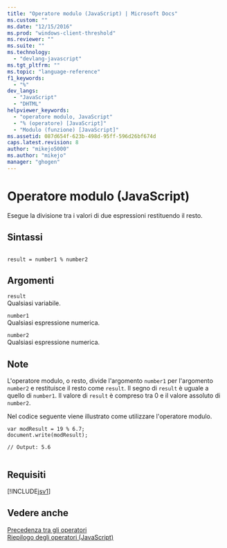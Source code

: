 ```yaml
---
title: "Operatore modulo (JavaScript) | Microsoft Docs"
ms.custom: ""
ms.date: "12/15/2016"
ms.prod: "windows-client-threshold"
ms.reviewer: ""
ms.suite: ""
ms.technology: 
  - "devlang-javascript"
ms.tgt_pltfrm: ""
ms.topic: "language-reference"
f1_keywords: 
  - "%"
dev_langs: 
  - "JavaScript"
  - "DHTML"
helpviewer_keywords: 
  - "operatore modulo, JavaScript"
  - "% (operatore) [JavaScript]"
  - "Modulo (funzione) [JavaScript]"
ms.assetid: 087d654f-623b-498d-95ff-596d26bf674d
caps.latest.revision: 8
author: "mikejo5000"
ms.author: "mikejo"
manager: "ghogen"
---
```

# Operatore modulo (JavaScript)
Esegue la divisione tra i valori di due espressioni restituendo il resto.  
  
## Sintassi  
  
```  
  
result = number1 % number2  
```  
  
## Argomenti  
 `result`  
 Qualsiasi variabile.  
  
 `number1`  
 Qualsiasi espressione numerica.  
  
 `number2`  
 Qualsiasi espressione numerica.  
  
## Note  
 L'operatore modulo, o resto, divide l'argomento `number1` per l'argomento `number2` e restituisce il resto come `result`.  Il segno di `result` è uguale a quello di `number1`.  Il valore di `result` è compreso tra 0 e il valore assoluto di `number2`.  
  
 Nel codice seguente viene illustrato come utilizzare l'operatore modulo.  
  
```  
var modResult = 19 % 6.7;  
document.write(modResult);  
  
// Output: 5.6  
  
```  
  
## Requisiti  
 [!INCLUDE[jsv1](../../javascript/misc/includes/jsv1-md.md)]  
  
## Vedere anche  
 [Precedenza tra gli operatori](../../javascript/operator-subtractprecedence-javascript.md)   
 [Riepilogo degli operatori \(JavaScript\)](../../javascript/misc/operator-subtractsummary-javascript.md)